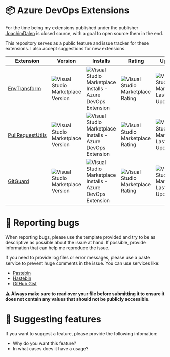 # 📦 Azure DevOps Extensions

For the time being my extensions published under the publisher [JoachimDalen](https://marketplace.visualstudio.com/publishers/joachimdalen) is closed source, with a goal to open source them in the end.

This repository serves as a public feature and issue tracker for these extensions. I also accept suggestions for new extensions.

| Extension                                                                                               | Version                                                                                                                                    | Installs                                                                                                                                                                                       | Rating                                                                                                                                    | Updated                                                                                                                                                    |
| ------------------------------------------------------------------------------------------------------- | ------------------------------------------------------------------------------------------------------------------------------------------ | ---------------------------------------------------------------------------------------------------------------------------------------------------------------------------------------------- | ----------------------------------------------------------------------------------------------------------------------------------------- | ---------------------------------------------------------------------------------------------------------------------------------------------------------- |
| [EnvTransform](https://marketplace.visualstudio.com/items?itemName=joachimdalen.env-transform)          | ![Visual Studio Marketplace Version](https://img.shields.io/visual-studio-marketplace/v/joachimdalen.env-transform?style=flat-square)      | ![Visual Studio Marketplace Installs - Azure DevOps Extension](https://img.shields.io/visual-studio-marketplace/azure-devops/installs/total/joachimdalen.env-transform?style=flat-square)      | ![Visual Studio Marketplace Rating](https://img.shields.io/visual-studio-marketplace/r/joachimdalen.env-transform?style=flat-square)      | ![Visual Studio Marketplace Last Updated](https://img.shields.io/visual-studio-marketplace/last-updated/joachimdalen.env-transform?style=flat-square)      |
| [PullRequestUtils](https://marketplace.visualstudio.com/items?itemName=joachimdalen.pull-request-utils) | ![Visual Studio Marketplace Version](https://img.shields.io/visual-studio-marketplace/v/joachimdalen.pull-request-utils?style=flat-square) | ![Visual Studio Marketplace Installs - Azure DevOps Extension](https://img.shields.io/visual-studio-marketplace/azure-devops/installs/total/joachimdalen.pull-request-utils?style=flat-square) | ![Visual Studio Marketplace Rating](https://img.shields.io/visual-studio-marketplace/r/joachimdalen.pull-request-utils?style=flat-square) | ![Visual Studio Marketplace Last Updated](https://img.shields.io/visual-studio-marketplace/last-updated/joachimdalen.pull-request-utils?style=flat-square) |
| [GitGuard](https://marketplace.visualstudio.com/items?itemName=joachimdalen.gitguard)                   | ![Visual Studio Marketplace Version](https://img.shields.io/visual-studio-marketplace/v/joachimdalen.gitguard?style=flat-square)           | ![Visual Studio Marketplace Installs - Azure DevOps Extension](https://img.shields.io/visual-studio-marketplace/azure-devops/installs/total/joachimdalen.gitguard?style=flat-square)           | ![Visual Studio Marketplace Rating](https://img.shields.io/visual-studio-marketplace/r/joachimdalen.gitguard?style=flat-square)           | ![Visual Studio Marketplace Last Updated](https://img.shields.io/visual-studio-marketplace/last-updated/joachimdalen.gitguard?style=flat-square)           |

# 🐞 Reporting bugs

When reporting bugs, please use the template provided and try to be as descriptive as possible about the issue at hand. If possible, provide information that can help me reproduce the issue.

If you need to provide log files or error messages, please use a paste service to prevent huge comments in the issue. You can use services like:

- [Pastebin](https://pastebin.com/)
- [Hastebin](https://hastebin.com/)
- [GitHub Gist](https://gist.github.com/)

⚠️ **Always make sure to read over your file before submitting it to ensure it does not contain any values that should not be publicly accessible.**

# 🎉 Suggesting features

If you want to suggest a feature, please provide the following infomation:

- Why do you want this feature?
- In what cases does it have a usage?
